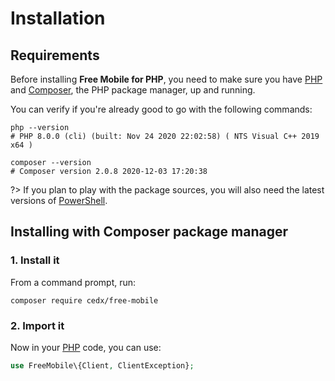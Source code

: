 # Installation

## Requirements
Before installing **Free Mobile for PHP**, you need to make sure you have [PHP](https://www.php.net)
and [Composer](https://getcomposer.org), the PHP package manager, up and running.

You can verify if you're already good to go with the following commands:

```shell
php --version
# PHP 8.0.0 (cli) (built: Nov 24 2020 22:02:58) ( NTS Visual C++ 2019 x64 )

composer --version
# Composer version 2.0.8 2020-12-03 17:20:38
```

?> If you plan to play with the package sources, you will also need the latest versions of [PowerShell](https://docs.microsoft.com/en-us/powershell).

## Installing with Composer package manager

### 1. Install it
From a command prompt, run:

```shell
composer require cedx/free-mobile
```

### 2. Import it
Now in your [PHP](https://www.php.net) code, you can use:

```php
use FreeMobile\{Client, ClientException};
```
